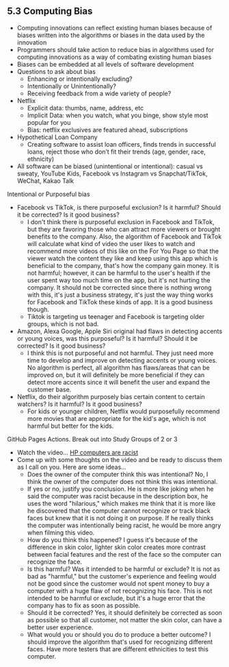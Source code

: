 ## 5.3 Computing Bias
* Computing innovations can reflect existing human biases because of biases written into the algorithms or biases in the data used by the innovation
* Programmers should take action to reduce bias in algorithms used for computing innovations as a way of combating existing human biases
* Biases can be embedded at all levels of software development
* Questions to ask about bias
  * Enhancing or intentionally excluding?
  * Intentionally or Unintentionally?
  * Receiving feedback from a wide variety of people?
* Netflix
  * Explicit data: thumbs, name, address, etc
  * Implicit Data: when you watch, what you binge, show style most popular for you
  * Bias: netflix exclusives are featured ahead, subscriptions
* Hypothetical Loan Company
  * Creating software to assist loan officers, finds trends in successful loans, reject those who don’t fit their trends (age, gender, race, ethnicity)
* All software can be biased (unintentional or intentional): casual vs sweaty, YouTube Kids, Facebook vs Instagram vs Snapchat/TikTok, WeChat, Kakao Talk

Intentional or Purposeful bias
* Facebook vs TikTok, is there purposeful exclusion? Is it harmful? Should it be corrected? Is it good business?
  * I don't think there is purposeful exclusion in Facebook and TikTok, but they are favoring those who can attract more viewers or brought benefits to the company. Also, the algorithm of Facebook and TikTok will calculate what kind of video the user likes to watch and recommend more videos of this like on the For You Page so that the viewer watch the content they like and keep using this app which is beneficial to the company, that's how the company gain money. It is not harmful; however, it can be harmful to the user's health if the user spent way too much time on the app, but it's not hurting the company. It should not be corrected since there is nothing wrong with this, it's just a business strategy, it's just the way thing works for Facebook and TikTok these kinds of app. It is a good business though. 
  * Tiktok is targeting us teenager and Facebook is targeting older groups, which is not bad.
* Amazon, Alexa Google, Apple Siri original had flaws in detecting accents or young voices, was this purposeful? Is it harmful? Should it be corrected? Is it good business?
  * I think this is not purposeful and not harmful. They just need more time to develop and improve on detecting accents or young voices. No algorithm is perfect, all algorithm has flaws/areas that can be improved on, but it will definitely be more beneficial if they can detect more accents since it will benefit the user and expand the customer base. 
* Netflix, do their algorithm purposely bias certain content to certain watchers? Is it harmful? Is it good business?
  * For kids or younger children, Netflix would purposefully recommend more movies that are appropriate for the kid's age, which is not harmful but better for the kids. 

GitHub Pages Actions. Break out into Study Groups of 2 or 3
* Watch the video... [HP computers are racist](https://www.youtube.com/watch?v=t4DT3tQqgRM)
* Come up with some thoughts on the video and be ready to discuss them as I call on you. Here are some ideas...
  * Does the owner of the computer think this was intentional?
    No, I think the owner of the computer does not think this was intentional.
  * If yes or no, justify you conclusion.
    He is more like joking when he said the computer was racist because in the description box, he uses the word "hilarious," which makes me think that it is more like he discovered that the computer cannot recognize or track black faces but knew that it is not doing it on purpose. If he really thinks the computer was intentionally being racist, he would be more angry when filming this video. 
  * How do you think this happened?
    I guess it's because of the difference in skin color, lighter skin color creates more contrast between facial features and the rest of the face so  the computer can recognize the face.
  * Is this harmful? Was it intended to be harmful or exclude?
    It is not as bad as "harmful," but the customer's experience and feeling would not be good since the customer would not spent money to buy a computer with a huge flaw of not recognizing his face. This is not intended to be harmful or exclude, but it's a huge error that the company has to fix as soon as possible.
  * Should it be corrected?
    Yes, it should definitely be corrected as soon as possible so that all customer, not matter the skin color, can have a better user experience.
  * What would you or should you do to produce a better outcome?
    I should improve the algorithm that's used for recognizing different faces. Have more testers that are different ethnicities to test this computer.
